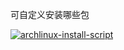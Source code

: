 可自定义安装哪些包

[![archlinux-install-script](https://asciinema.org/a/2LKe6QEPRUtCuPzYYKHmY8NL8.svg)](https://asciinema.org/a/2LKe6QEPRUtCuPzYYKHmY8NL8?autoplay=1)
